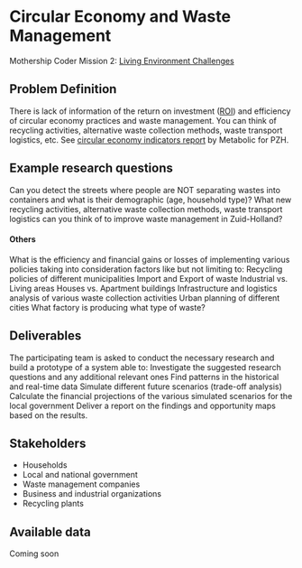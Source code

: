# Circular Economy and Waste Management

Mothership Coder Mission 2: [Living Environment Challenges](https://www.space4good.com/coder-missions/)

## Problem Definition
There is lack of information of the return on investment ([ROI](https://www.metabolic.nl/news/measuring-the-circular-economy-the-dutch-pioneers-leading-the-way/)) and efficiency of circular economy practices and waste management. You can think of recycling activities, alternative waste collection methods, waste transport logistics, etc. See [circular economy indicators report](https://www.metabolic.nl/publications/circulaire-indicatoren-een-verkenning-voor-de-provincie-zuid-holland/) by Metabolic for  PZH.

## Example research questions
Can you detect the streets where people are NOT separating wastes into containers and what is their demographic (age, household type)? What new recycling activities, alternative waste collection methods, waste transport logistics can you think of to improve waste management in Zuid-Holland?

#### Others
What is the efficiency and financial gains or losses of implementing various policies taking into consideration factors like but not limiting to:
Recycling policies of different municipalities
Import and Export of waste
Industrial vs. Living areas
Houses vs. Apartment buildings
Infrastructure and logistics analysis of various waste collection activities
Urban planning of different cities
What factory is producing what type of waste?

## Deliverables
The participating team is asked to conduct the necessary research and build a prototype of a system able to:
Investigate the suggested research questions and any additional relevant ones
Find patterns in the historical and real-time data
Simulate different future scenarios (trade-off analysis) 
Calculate the financial projections of the various simulated scenarios for the local government
Deliver a report on the findings and opportunity maps based on the results.

## Stakeholders
- Households
- Local and national government
- Waste management companies
- Business and industrial organizations
- Recycling plants

## Available data
Coming soon
